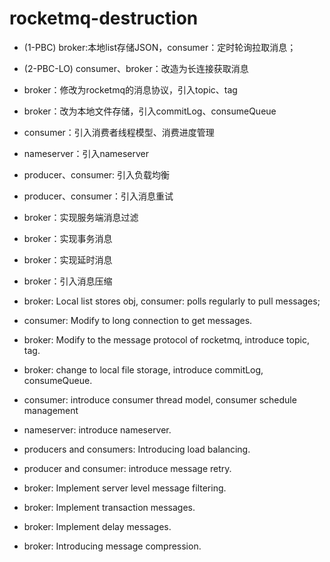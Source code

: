 # rocketmq-destruction
- (1-PBC) broker:本地list存储JSON，consumer：定时轮询拉取消息；
- (2-PBC-LO) consumer、broker：改造为长连接获取消息
- broker：修改为rocketmq的消息协议，引入topic、tag
- broker：改为本地文件存储，引入commitLog、consumeQueue
- consumer：引入消费者线程模型、消费进度管理
- nameserver：引入nameserver
- producer、consumer: 引入负载均衡
- producer、consumer：引入消息重试
- broker：实现服务端消息过滤
- broker：实现事务消息
- broker：实现延时消息
- broker：引入消息压缩

- broker: Local list stores obj, consumer: polls regularly to pull messages;
- consumer: Modify to long connection to get messages.
- broker: Modify to the message protocol of rocketmq, introduce topic, tag. 
- broker: change to local file storage, introduce commitLog, consumeQueue.
- consumer: introduce consumer thread model, consumer schedule management
- nameserver: introduce nameserver.
- producers and consumers: Introducing load balancing.
- producer and consumer: introduce message retry.
- broker: Implement server level message filtering.
- broker: Implement transaction messages.
- broker: Implement delay messages.
- broker: Introducing message compression.
